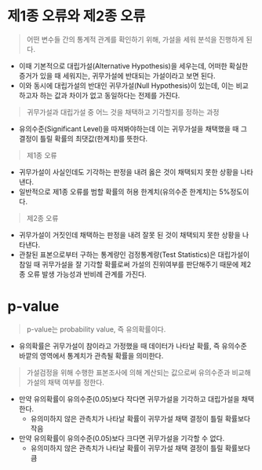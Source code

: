 # 제1종 오류와 제2종 오류
> 어떤 변수들 간의 통계적 관계를 확인하기 위해, 가설을 세워 분석을 진행하게 된다.
* 이때 기본적으로 대립가설(Alternative Hypothesis)을 세우는데, 어떠한 확실한 증거가 있을 때 세워지는, 귀무가설에 반대되는 가설이라고 보면 된다.
* 이와 동시에 대립가설의 반대인 귀무가설(Null Hypothesis)이 있는데, 이는 비교하고자 하는 값과 차이가 없고 동일하다는 전제를 가진다.

> 귀무가설과 대립가설 중 어느 것을 채택하고 기각할지를 정하는 과정
* 유의수준(Significant Level)을 따져봐야하는데 이는 귀무가설을 채택했을 때 그 결정이 틀릴 확률의 최댓값(한계치)를 뜻한다.

> 제1종 오류
* 귀무가설이 사실인데도 기각하는 판정을 내려 옳은 것이 채택되지 못한 상황을 나타낸다.
* 일반적으로 제1종 오류를 범할 확률의 허용 한계치(유의수준 한계치)는 5%정도이다.

> 제2종 오류
* 귀무가설이 거짓인데 채택하는 판정을 내려 잘못 된 것이 채택되지 못한 상황을 나타낸다.
* 관찰된 표본으로부터 구하는 통계량인 검정통계량(Test Statistics)은 대립가설이 참일 때 귀무가설을 잘 기각할 확률로써 가설의 진위여부를 판단해주기 때문에 제2종 오류 발생 가능성과 반비례 관계를 가진다.


# p-value
> p-value는 probability value, 즉 유의확률이다.
* 유의확률은 귀무가설이 참이라고 가정했을 때 데이터가 나타날 확률, 즉 유의수준 바깥의 영역에서 통계치가 관측될 확률을 의미한다.

> 가설검정을 위해 수행한 표본조사에 의해 계산되는 값으로써 유의수준과 비교해 가설의 채택 여부를 정한다.
- 만약 유의확률이 유의수준(0.05)보다 작다면 귀무가설을 기각하고 대립가설을 채택한다.
  - 유의미하지 않은 관측치가 나타날 확률이 귀무가설 채택 결정이 틀릴 확률보다 작음
- 만약 유의확률이 유의수준(0.05)보다 크다면 귀무가설을 기각할 수 없다.
  - 유의미하지 않은 관측치가 나타날 확률이 귀무가설 채택 결정이 틀릴 확률보다 큼



